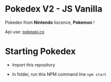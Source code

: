 # Pokedex V2 - JS Vanilla 

Pokedex from **Nintendo** liscence, **Pokemon** !

Api use: [pokeapi.co](https://pokeapi.co/)

# Starting Pokedex

- Import this repository

- In folder, run this NPM command line
`npm start`



